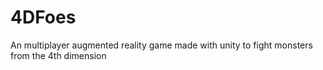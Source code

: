 # 4DFoes
An multiplayer augmented reality game made with unity to fight monsters from the 4th dimension
